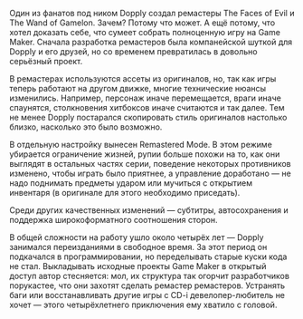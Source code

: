  Один из фанатов под ником Dopply создал ремастеры The Faces of Evil и The Wand of Gamelon. Зачем? Потому что может. А ещё потому, что хотел доказать себе, что сумеет собрать полноценную игру на Game Maker. Сначала разработка ремастеров была компанейской шуткой для Dopply и его друзей, но со временем превратилась в довольно серьёзный проект.

В ремастерах используются ассеты из оригиналов, но, так как игры теперь работают на другом движке, многие технические нюансы изменились. Например, персонаж иначе перемещается, враги иначе спаунятся, столкновения хитбоксов иначе считаются и так далее. Тем не менее Dopply постарался скопировать стиль оригиналов настолько близко, насколько это было возможно.

В отдельную настройку вынесен Remastered Mode. В этом режиме убирается ограничение жизней, рупии больше похожи на то, как они выглядят в остальных частях серии, поведение некоторых противников изменено, чтобы играть было приятнее, а управление доработано — не надо поднимать предметы ударом или мучиться с открытием инвентаря (в оригинале для этого необходимо приседать).

Среди других качественных изменений — субтитры, автосохранения и поддержка широкоформатного соотношения сторон.

В общей сложности на работу ушло около четырёх лет — Dopply занимался переизданиями в свободное время. За этот период он подкачался в программировании, но переделывать старые куски кода не стал. Выкладывать исходные проекты Game Maker в открытый доступ автор стесняется: мол, их структура так огорчит разработчиков порукастее, что они захотят сделать ремастер ремастеров. Устранять баги или восстанавливать другие игры с CD-i девелопер-любитель не хочет — этого четырёхлетнего приключения ему хватило с головой.
